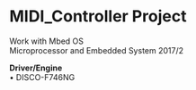 # MIDI_Controller Project
Work with Mbed OS  
Microprocessor and Embedded System 2017/2  

**Driver/Engine**  
• DISCO-F746NG
